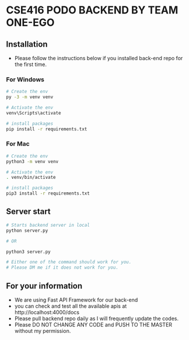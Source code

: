 # CSE416 PODO BACKEND BY TEAM ONE-EGO
## Installation

- Please follow the instructions below if you installed back-end repo for the first time.

### For Windows

```bash
# Create the env
py -3 -m venv venv

# Activate the env
venv\Scripts\activate

# install packages
pip install -r requirements.txt
```

### For Mac

```bash
# Create the env
python3 -m venv venv

# Activate the env
. venv/bin/activate

# install packages
pip3 install -r requirements.txt
```

## Server start

```bash
# Starts backend server in local
python server.py

# OR

python3 server.py

# Either one of the command should work for you.
# Please DM me if it does not work for you.
```
## For your information

- We are using Fast API Framework for our back-end
- you can check and test all the available apis at http://localhost:4000/docs
- Please pull backend repo daily as I will frequently update the codes.
- Please DO NOT CHANGE ANY CODE and PUSH TO THE MASTER without my permission.
